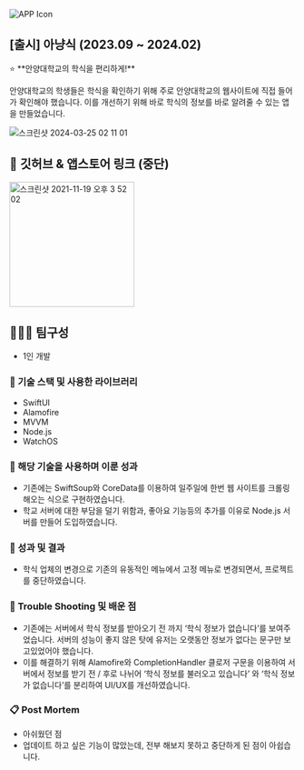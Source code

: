 
![APP Icon](https://github.com/Oreo-Mcflurry/AnyangMeal/assets/96654328/a4610c4e-b786-4d84-b5ad-fd18c4851956)

## [출시] 아냥식 (2023.09 ~ 2024.02)

<aside>
⭐ **안양대학교의 학식을 편리하게!**

안양대학교의 학생들은 학식을 확인하기 위해 주로 안양대학교의 웹사이트에 직접 들어가 확인해야 했습니다. 이를 개선하기 위해 바로 학식의 정보를 바로 알려줄 수 있는 앱을 만들었습니다.

</aside>

![스크린샷 2024-03-25 02 11 01](https://github.com/Oreo-Mcflurry/AnyangMeal/assets/96654328/6865970c-168d-4f71-a66d-73e10c26af5d)

## 🔗 깃허브 & 앱스토어 링크 (중단)

[<img width="220" alt="스크린샷 2021-11-19 오후 3 52 02" src="https://user-images.githubusercontent.com/55099365/196023806-5eb7be0f-c7cf-4661-bb39-35a15146c33a.png">](https://apps.apple.com/kr/app/%EC%95%84%EB%83%A5%EC%8B%9D/id6466650207)

## 🧑‍🤝‍🧑 팀구성

- 1인 개발

### 🔨 기술 스택 및 사용한 라이브러리

- SwiftUI
- Alamofire
- MVVM
- Node.js
- WatchOS

### 👏 해당 기술을 사용하며 이룬 성과

- 기존에는 SwiftSoup와 CoreData를 이용하여 일주일에 한번 웹 사이트를 크롤링 해오는 식으로 구현하였습니다.
- 학교 서버에 대한 부담을 덜기 위함과, 좋아요 기능등의 추가를 이유로 Node.js 서버를 만들어 도입하였습니다.

### 📝 성과 및 결과

- 학식 업체의 변경으로 기존의 유동적인 메뉴에서 고정 메뉴로 변경되면서, 프로젝트를 중단하였습니다.

### 🌠 Trouble Shooting 및 배운 점

- 기존에는 서버에서 학식 정보를 받아오기 전 까지 ‘학식 정보가 없습니다’를 보여주었습니다. 서버의 성능이 좋지 않은 탓에 유저는 오랫동안 정보가 없다는 문구만 보고있었어야 했습니다.
- 이를 해결하기 위해 Alamofire와 CompletionHandler 클로저 구문을 이용하여 서버에서 정보를 받기 전 / 후로 나뉘어 ‘학식 정보를 불러오고 있습니다’ 와 ‘학식 정보가 없습니다’를 분리하여 UI/UX를 개선하였습니다.

### 📋 Post Mortem

- 아쉬웠던 점
- 업데이트 하고 싶은 기능이 많았는데, 전부 해보지 못하고 중단하게 된 점이 아쉽습니다.
